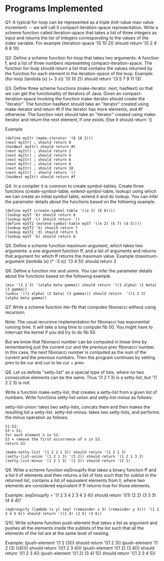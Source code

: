 # Programs Implemented

Q1: A typical for-loop can be represented as a triple 
(init-value max-value increment) -- we will call it
compact-iteration-space representation.
Write a scheme function called iteration-space  that takes a list of three
integers as input and returns the list of integers corresponding to
the values of the index variable.
For example 
	(iteration-space '(0 10 2)) should return '(0 2 4 6 8 10)

Q2: Define a scheme function for-loop that takes two arguments: A function
f, and a list of three numbers representing compact-iteration-space. The function for-loop should return a
list that contains the values returned by the function for each element in
the iteration-space of the loop.
Example: 
	(for-loop (lambda (x) (+ 3 x)) '(0 10 2)) should return '(3 5 7 9 11 13)
   

Q3. Define three scheme functions (make-iterator, next, hasNext) so that we can get the functionality of
iterators of Java. 
Given an compact-iteration-space invoking the function make-iterator should create
the "iterator".
The function hasNext should take an "iterator" created using make-iterator and return #t if
the iterator has more elements,  and #f otherwise.
The function next  should take an "iterator" created using make-iterator
and return the next element, if one exists. Else it should return '()

Example

	(define myItr (make-iterator '(0 10 2)))
	(next myItr) ; should return 0
	(hasNext myItr) should return #t
	(next myItr) ; should return 2
	(next myItr) ; should return 4
	(next myItr) ; should return 6
	(next myItr) ; should return 8
	(next myItr) ; should return 10
	(next myItr) ; should return '()
	(hasNext myItr) should return #f

Q4. In a compiler it is common to create symbol-tables. Create three
functions (create-symbol-table, extend-symbol-table, lookup) using which
we can create an initial symbol table, extend it and do lookup.
You can infer the parameter details about the functions based on the
following example.

	(define myST (create-symbol-table '((a 3) (b 6))))
	(lookup myST 'b) should return 6
	(lookup myST 'c) should return '()
	(define myST2 (extend-symbol-table myST '((e 2) (b 7) (d 5))))
	(lookup myST2 'b) should return 7
	(lookup myST2 'd) should return 5
	(lookup myST 'b) should return 6

Q5. Define a scheme function maximum-argument, which takes two arguments:
a one argument function ff, and a list of arguments and returns that
argument for which ff returns the maximum value.
Example 
	(maximum-argument (lambda (x) (* -3 x)) '(3 4 5)) should return 3

Q6. Define a function mix and unmix. 
You can infer the parameter details about the functions based on the
following example.

	(mix '(1 2 3) '(alpha beta gamma)) should return '((1 alpha) (2 beta) (3 gamma))
	(unmix '((1 alpha) (2 beta) (3 gamma))) should return  '((1 2 3) (alpha beta gamma))

Q7. Write a scheme function iter-fib that computes fibonacci without using
recursion.  

Note: The usual recursive implementation for fibonacci has exponential running time. It will take a long time to compute fib 50. You might have to interrupt the kernel if you did try to do fib 50.

But we know that fibonacci number can be computed in linear time by remembering just the current cur and the previous prev fibonacci number. In this case, the next fibonacci number is computed as the sum of the current and the previous numbers. Then the program continues by setting prev to be cur and cur to be cur + prev.

Q8. Let us definte "setty-list" as a special type of lists, where no two
consecutive elements can be the same. Thus '(1 2 1 3) is a setty-list, but
'(1 2 2 3) is not.

Write a function make-setty-list, that creates a setty-list from a given
list of numbers. 
Write functions setty-list-union  and setty-list-minus as follows:

setty-list-union: takes two setty-lists, concats them and then makes the resulting list a setty-list.
setty-list-minus: takes two setty-lists, and performs the minus operation as follows: 

	S1-S2: 
	S3 = S1;
	for each element x in S2: 
	S3 = remove the first occurrence of x in S3.
	return S3

	(make-setty-list '(1 2 2 1 3)) should return '(1 2 1 3)
	(setty-list-union '(1 2 1 3) '(3 2)) should return '(1 2 1 3 2)
	(setty-list-minus '(1 2 1 3) '(1 3)) should return '(2 1)

Q9. Write a scheme function eqGroupify that takes a binary function ff and
a list ll of elements and then returns a list of lists such that for sublist
in the returned list, contains a list of equivalent elements from ll,
where two elements are considered equivalent if ff returns true for those
elements.

Example:
	(eqGroupify = '(1 2 3 4 2 3 4 3 4)) should return  '((1) (2 2) (3 3 3) (4 4 4))'

	(eqGroupify (lambda (x y) (eq? (remainder x 3) (remainder y 3))) '(1 2 3 4 5 6)) should return '((1 4) (2 5) (3 6))

Q10. Write scheme function push-element that takes a list as argument and
pushes all the elements inside the sublists of the list such that all the
elements of the list are at the same level of nesting.

Example:
	(push-element '(1 2 (3))) should return '((1 2 3))
	(push-element '(1 2 (3) ((4)))) should return '(((1 2 3 4)))
	(push-element '((1 2) (3 4))) should return '((1 2 3 4))
	(push-element '((1 2) (3 4) 5)) should return '((1 2 3 4 5))